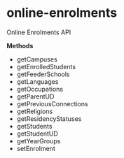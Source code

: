 # online-enrolments
Online Enrolments API

**Methods**

  * getCampuses
  * getEnrolledStudents
  * getFeederSchools
  * getLanguages
  * getOccupations
  * getParentUD
  * getPreviousConnections
  * getReligions
  * getResidencyStatuses
  * getStudents
  * getStudentUD
  * getYearGroups
  * setEnrolment